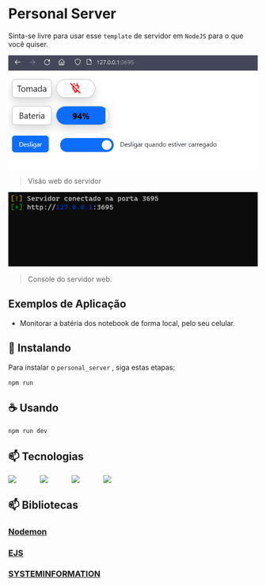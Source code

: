 # Personal Server

Sinta-se livre para usar esse `template` de servidor em `NodeJS` para o que você quiser.

<img src="imagens/tela_web.png" alt="Exemplo imagem">

> Visão web do servidor

<img src="imagens/tela_console.png" alt="Exemplo imagem">

> Console do servidor web.

## Exemplos de Aplicação

- Monitorar a batéria dos notebook de forma local, pelo seu celular.

## 🚀 Instalando

Para instalar o `personal_server` , siga estas etapas:

```
npm run
```

## ☕ Usando 


```
npm run dev
```



## 📫 Tecnologias 
<div id="container_imgs" style="display:flex">
  <img heigth=32px width=64px src="https://cdn.jsdelivr.net/gh/devicons/devicon/icons/nodejs/nodejs-original.svg" />
  <img heigth=64px width=64px src="https://cdn.jsdelivr.net/gh/devicons/devicon/icons/html5/html5-original.svg" />
  <img heigth=64px width=64px src="https://cdn.jsdelivr.net/gh/devicons/devicon/icons/css3/css3-original.svg" />
  <img heigth=64px width=64px src="https://cdn.jsdelivr.net/gh/devicons/devicon/icons/express/express-original.svg" />
</div>

## 📫 Bibliotecas

### [Nodemon](https://github.com/remy/nodemon)
### [EJS](https://github.com/mde/ejs)
### [SYSTEMINFORMATION](https://github.com/sebhildebrandt/systeminformation)

